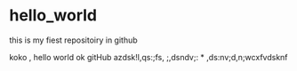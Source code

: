 # hello_world
this is my fiest repositoiry in github 



koko , hello world 
ok
gitHub
azdsk!l,qs:;fs,
;,dsndv;:
*
,ds:nv;d,n;wcxfvdsknf

